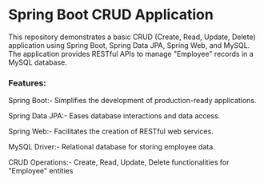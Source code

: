 <h1>Spring Boot CRUD Application</h1>

This repository demonstrates a basic CRUD (Create, Read, Update, Delete) application using Spring Boot, Spring Data JPA, Spring Web, and MySQL. The application provides RESTful APIs to manage "Employee" records in a MySQL database.

<h3>Features:</h3>

Spring Boot:- Simplifies the development of production-ready applications.

Spring Data JPA:-  Eases database interactions and data access.

Spring Web:- Facilitates the creation of RESTful web services.

MySQL Driver:- Relational database for storing employee data.

CRUD Operations:- Create, Read, Update, Delete functionalities for "Employee" entities
